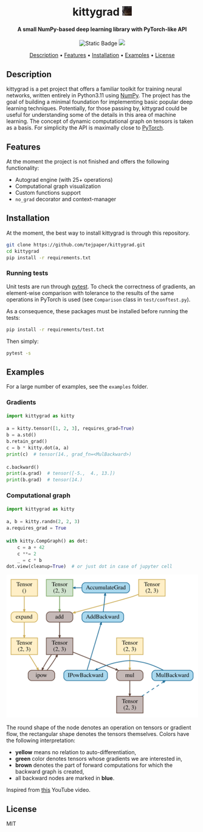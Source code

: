 <h1 align="center">
  <br>
    kittygrad <img src="extra/attachments/kitty.gif" width="25" height="25" />
  <br>
</h1>

<h4 align="center">A small NumPy-based deep learning library with PyTorch-like API</h4>

<p align="center">
    <img alt="Static Badge" src="https://img.shields.io/badge/version-1.0.0--alpha-orange">
    <img src="https://img.shields.io/github/languages/top/tejpaper/kittygrad">
</p>

<p align="center">
  <a href="#description">Description</a> •
  <a href="#features">Features</a> •
  <a href="#installation">Installation</a> •
  <a href="#examples">Examples</a> •
  <a href="#license">License</a>
</p>

## Description

kittygrad is a pet project that offers a familiar toolkit for training neural networks, written entirely in Python3.11 using [NumPy](https://numpy.org/). The project has the goal of building a minimal foundation for implementing basic popular deep learning techniques. Potentially, for those passing by, kittygrad could be useful for understanding some of the details in this area of machine learning. The concept of dynamic computational graph on tensors is taken as a basis. For simplicity the API is maximally close to [PyTorch](https://pytorch.org/).

## Features

At the moment the project is not finished and offers the following functionality:

-  Autograd engine (with 25+ operations)
-  Computational graph visualization 
-  Custom functions support
-  `no_grad` decorator and context-manager

## Installation

At the moment, the best way to install kittygrad is through this repository.

```bash
git clone https://github.com/tejpaper/kittygrad.git
cd kittygrad
pip install -r requirements.txt
```

### Running tests

Unit tests are run through [pytest](https://docs.pytest.org/en). To check the correctness of gradients, an element-wise comparison with tolerance to the results of the same operations in PyTorch is used (see ```Comparison``` class in ```test/conftest.py```).

As a consequence, these packages must be installed before running the tests:

```bash
pip install -r requirements/test.txt
```

Then simply:

```bash
pytest -s
```

## Examples

For a large number of examples, see the `examples` folder.

### Gradients

```python
import kittygrad as kitty

a = kitty.tensor([1, 2, 3], requires_grad=True)
b = a.std()
b.retain_grad()
c = b * kitty.dot(a, a)
print(c)  # tensor(14., grad_fn=<MulBackward>)

c.backward()
print(a.grad)  # tensor([-5.,  4., 13.])
print(b.grad)  # tensor(14.)
```

### Computational graph

```python
import kittygrad as kitty

a, b = kitty.randn(2, 2, 3)
a.requires_grad = True

with kitty.CompGraph() as dot:
    c = a + 42
    c **= 2
    _ = c * b
dot.view(cleanup=True)  # or just dot in case of jupyter cell
```
![graph example](extra/attachments/graph.svg)

The round shape of the node denotes an operation on tensors or gradient flow, the rectangular shape denotes the tensors themselves. Colors have the following interpretation:

- **yellow** means no relation to auto-differentiation,
- **green** color denotes tensors whose gradients we are interested in,
- **brown** denotes the part of forward computations for which the backward graph is created,
- all backward nodes are marked in **blue**.

Inspired from [this](https://www.youtube.com/watch?v=MswxJw-8PvE) YouTube video.

## License

MIT